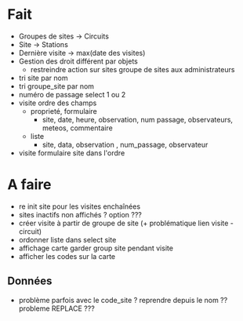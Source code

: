 # Fait
* Groupes de sites -> Circuits
* Site -> Stations
* Dernière visite -> max(date des visites)
* Gestion des droit différent par objets
  * restreindre action sur sites groupe de sites aux administrateurs 
* tri site par nom
* tri groupe_site par nom
* numéro de passage select 1 ou 2
* visite ordre des champs
  * proprieté, formulaire
    * site, date, heure, observation, num passage, observateurs, meteos, commentaire
  * liste
    * site, data, observation , num_passage, observateur    
* visite formulaire site dans l'ordre

# A faire

* re init site pour les visites enchaînées
* sites inactifs non affichés ? option ???
* créer visite à partir de groupe de site (+ problématique lien visite - circuit)
* ordonner liste dans select site
* affichage carte garder group site pendant visite
* afficher les codes sur la carte


## Données

* problème parfois avec le code_site ? reprendre depuis le nom ?? probleme REPLACE ???
